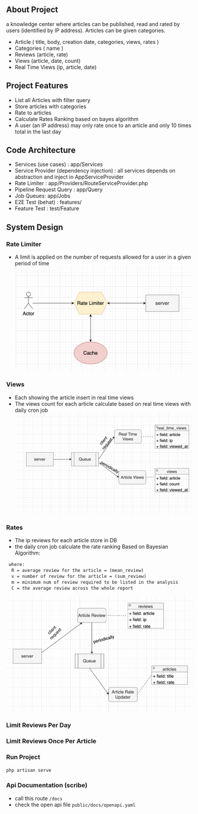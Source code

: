 ## About Project

a knowledge center where articles can be published, read and rated by users (identified by IP address). Articles can be given categories.

- Article ( title, body, creation date, categories, views, rates )
- Categories ( name )
- Reviews (article, rate)
- Views (article, date, count)
- Real Time Views (ip, article, date)


## Project Features

- List all Articles with filter query
- Store articles with categories
- Rate to articles
- Calculate Rates Ranking based on bayes algorithm
- A user (an IP address) may only rate once to an article and only 10 times total in the last day

## Code Architecture
- Services (use cases) : app/Services
- Service Provider (dependency injection) : all services depends on abstraction and inject in AppServiceProvider 
- Rate Limiter :  app/Providers/RouteServiceProvider.php
- Pipeline Request Query : app/Query 
- Job Queues: app/Jobs
- E2E Test (behat) : features/
- Feature Test : test/Feature

## System Design
### Rate Limiter
- A limit is applied on the number of requests allowed for a user in a given period of time
  ![Screenshot](public/system_design/rate_limiter.png)
### Views
- Each showing the article insert in real time views 
- The views count for each article calculate based on real time views with daily cron job
  ![Screenshot](public/system_design/views.png)
### Rates
- The ip reviews for each article store in DB
- the daily cron job calculate the rate ranking Based on Bayesian Algorithm:
```weighted rank (WR) = (v ÷ (v+m)) × R + (m ÷ (v+m)) × C
 where:
  R = average review for the article = (mean_review)
  v = number of review for the article = (sum_review)
  m = minimum num of review required to be listed in the analysis
  C = the average review across the whole report
  ```
![Screenshot](public/system_design/rates.png)

### Limit Reviews Per Day
### Limit Reviews Once Per Article


### Run Project

``` php artisan serve ```

### Api Documentation (scribe)
- call this route ```/docs```
- check the open api file ```public/docs/openapi.yaml```
